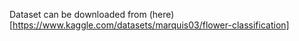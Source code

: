 Dataset can be downloaded from (here)[https://www.kaggle.com/datasets/marquis03/flower-classification]
